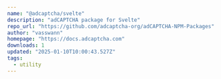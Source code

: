 ```yaml
---
name: "@adcaptcha/svelte"
description: "adCAPTCHA package for Svelte"
repo_url: "https://github.com/adcaptcha-org/adCAPTCHA-NPM-Packages"
author: "vasswann"
homepage: "https://docs.adcaptcha.com"
downloads: 1
updated: "2025-01-10T10:00:43.527Z"
tags: 
  - utility
---
```

